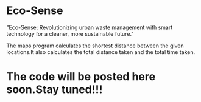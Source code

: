# Eco-Sense
"Eco-Sense: Revolutionizing urban waste management with smart technology for a cleaner, more sustainable future."

The maps program calculates the shortest distance between the given locations.It also calculates the total distance taken and the total time taken.
# The code will be posted here soon.Stay tuned!!!
